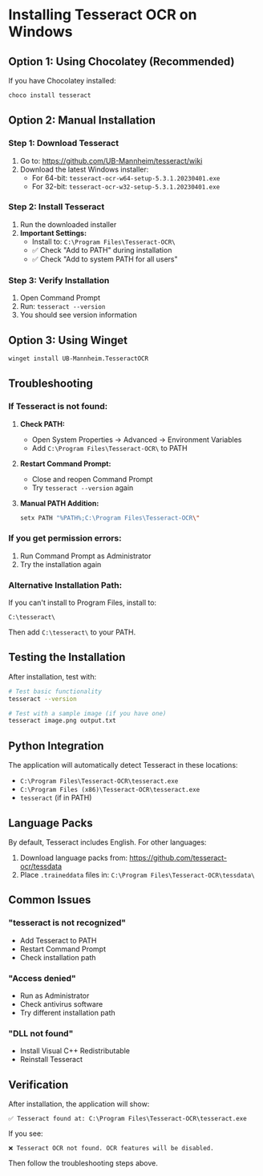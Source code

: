 # Installing Tesseract OCR on Windows

## **Option 1: Using Chocolatey (Recommended)**

If you have Chocolatey installed:
```bash
choco install tesseract
```

## **Option 2: Manual Installation**

### **Step 1: Download Tesseract**
1. Go to: https://github.com/UB-Mannheim/tesseract/wiki
2. Download the latest Windows installer:
   - For 64-bit: `tesseract-ocr-w64-setup-5.3.1.20230401.exe`
   - For 32-bit: `tesseract-ocr-w32-setup-5.3.1.20230401.exe`

### **Step 2: Install Tesseract**
1. Run the downloaded installer
2. **Important Settings:**
   - Install to: `C:\Program Files\Tesseract-OCR\`
   - ✅ Check "Add to PATH" during installation
   - ✅ Check "Add to system PATH for all users"

### **Step 3: Verify Installation**
1. Open Command Prompt
2. Run: `tesseract --version`
3. You should see version information

## **Option 3: Using Winget**
```bash
winget install UB-Mannheim.TesseractOCR
```

## **Troubleshooting**

### **If Tesseract is not found:**
1. **Check PATH:**
   - Open System Properties → Advanced → Environment Variables
   - Add `C:\Program Files\Tesseract-OCR\` to PATH

2. **Restart Command Prompt:**
   - Close and reopen Command Prompt
   - Try `tesseract --version` again

3. **Manual PATH Addition:**
   ```bash
   setx PATH "%PATH%;C:\Program Files\Tesseract-OCR\"
   ```

### **If you get permission errors:**
1. Run Command Prompt as Administrator
2. Try the installation again

### **Alternative Installation Path:**
If you can't install to Program Files, install to:
```
C:\tesseract\
```
Then add `C:\tesseract\` to your PATH.

## **Testing the Installation**

After installation, test with:
```bash
# Test basic functionality
tesseract --version

# Test with a sample image (if you have one)
tesseract image.png output.txt
```

## **Python Integration**

The application will automatically detect Tesseract in these locations:
- `C:\Program Files\Tesseract-OCR\tesseract.exe`
- `C:\Program Files (x86)\Tesseract-OCR\tesseract.exe`
- `tesseract` (if in PATH)

## **Language Packs**

By default, Tesseract includes English. For other languages:
1. Download language packs from: https://github.com/tesseract-ocr/tessdata
2. Place `.traineddata` files in: `C:\Program Files\Tesseract-OCR\tessdata\`

## **Common Issues**

### **"tesseract is not recognized"**
- Add Tesseract to PATH
- Restart Command Prompt
- Check installation path

### **"Access denied"**
- Run as Administrator
- Check antivirus software
- Try different installation path

### **"DLL not found"**
- Install Visual C++ Redistributable
- Reinstall Tesseract

## **Verification**

After installation, the application will show:
```
✅ Tesseract found at: C:\Program Files\Tesseract-OCR\tesseract.exe
```

If you see:
```
❌ Tesseract OCR not found. OCR features will be disabled.
```

Then follow the troubleshooting steps above. 
